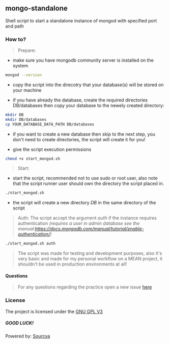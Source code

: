 ## mongo-standalone
Shell script to start a standalone instance of mongod with specified port and path

### How to?
> Prepare: 
- make sure you have mongodb community server is installed on the system
```sh
mongod --version
```

- copy the script into the direcotry that your database(s) will be stored on your machine

- if you have already the database, create the required directories DB/databases then copy your database to the newely created directory:
```sh
mkdir DB
mkdir DB/databases
cp YOUR_DATABASE_DATA_PATH DB/databases
```

- if you want to create a new database then skip to the next step, you don't need to create directories, the script will create it for you!

- give the script execution permissions
```sh
chmod +x start_mongod.sh
```

> Start: 

- start the script, recommended not to use sudo or root user, also note that the script runner user should own the directory the script placed in.
```sh
./start_mongod.sh
```
- the script will create a new directory *DB* in the same directory of the script

> Auth: The script accept the argument *auth* if the instance requires authentication *(requires a user in admin database see the manual:https://docs.mongodb.com/manual/tutorial/enable-authentication/)*
```sh
./start_mongod.sh auth
```
> The script was made for testing and development purposes, also it's very basic and made for my personal workflow on a MEAN project, it shouldn't be used in production environments at all!

#### Questions
> For any questions regarding the practice open a new issue [here](https://github.com/mutasimissa/mongo-standalone/issues)
### License
The project is licensed under the [GNU GPL V3](https://www.gnu.org/licenses/gpl-3.0.en.html)
##### GOOD LUCK!

Powered by: [Sourcya](https://sourcya.com)
